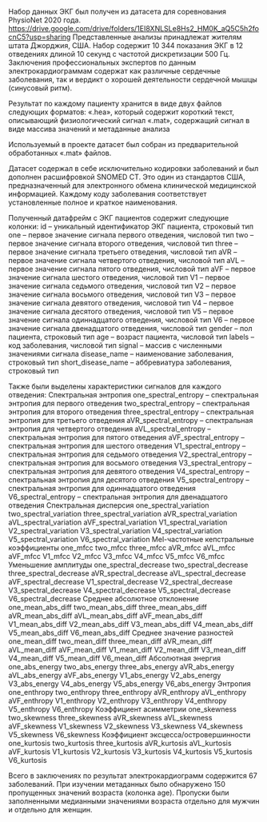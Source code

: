 Набор данных ЭКГ был получен из датасета для соревнования PhysioNet 2020 года. 
https://drive.google.com/drive/folders/1EI8XNLSLe8Hs2_HM0K_aQ5C5h2focnC5?usp=sharing
Представленные анализы принадлежат жителям штата Джорджия, США. 
Набор содержит 10 344 показания ЭКГ в 12 отведениях длиной 10 секунд с частотой дискретизации 500 Гц. 
Заключения профессиональных экспертов по данным электрокардиограммам содержат как различные сердечные заболевания, так и вердикт о хорошей деятельности сердечной мышцы (синусовый ритм). 

Результат по каждому пациенту хранится в виде двух файлов следующих форматов:
«.hea», который содержит короткий текст, описывающий физиологический сигнал
«.mat», содержащий сигнал в виде массива значений и метаданные анализа

Используемый в проекте датасет был собран из предварительной обработанных «.mat» файлов.

Датасет содержал в себе исключительно кодировки заболеваний и был дополнен расшифровкой SNOMED CT. Это один из стандартов США, предназначенный для электронного обмена клинической медицинской информацией. Каждому коду заболевания соответствует установленные полное и краткое наименования.

Полученный датафрейм с ЭКГ пациентов содержит следующие колонки:
id – уникальный идентификатор ЭКГ пациента, строковый тип
one – первое значение сигнала первого отведения, числовой тип
two – первое значение сигнала второго отведения, числовой тип
three – первое значение сигнала третьего отведения, числовой тип
aVR – первое значение сигнала четвертого отведения, числовой тип
aVL – первое значение сигнала пятого отведения, числовой тип
aVF – первое значение сигнала шестого отведения, числовой тип
V1 – первое значение сигнала седьмого отведения, числовой тип
V2 – первое значение сигнала восьмого отведения, числовой тип
V3 – первое значение сигнала девятого отведения, числовой тип
V4 – первое значение сигнала десятого отведения, числовой тип
V5 – первое значение сигнала одиннадцатого отведения, числовой тип
V6 – первое значение сигнала двенадцатого отведения, числовой тип
gender – пол пациента, строковый тип
age – возраст пациента, числовой тип
labels – код заболевания, числовой тип
signal – массив с численными значениями сигнала
disease_name – наименование заболевания, строковый тип
short_disease_name – аббревиатура заболевания, строковый тип

Также были выделены характеристики сигналов для каждого отведения:
Спектральная энтропия
one_spectral_entropy – спектральная энтропия для первого отведения
two_spectral_entropy – спектральная энтропия для второго отведения
three_spectral_entropy – спектральная энтропия для третьего отведения
aVR_spectral_entropy – спектральная энтропия для четвертого отведения
aVL_spectral_entropy – спектральная энтропия для пятого отведения
aVF_spectral_entropy – спектральная энтропия для шестого отведения
V1_spectral_entropy – спектральная энтропия для седьмого отведения
V2_spectral_entropy – спектральная энтропия для восьмого отведения
V3_spectral_entropy – спектральная энтропия для девятого отведения
V4_spectral_entropy – спектральная энтропия для десятого отведения
V5_spectral_entropy – спектральная энтропия для одиннадцатого отведения
V6_spectral_entropy – спектральная энтропия для двенадцатого отведения
Спектральная дисперсия
one_spectral_variation
two_spectral_variation
three_spectral_variation
aVR_spectral_variation
aVL_spectral_variation
aVF_spectral_variation
V1_spectral_variation
V2_spectral_variation
V3_spectral_variation
V4_spectral_variation
V5_spectral_variation
V6_spectral_variation
Mel-частотные кепстральные коэффициенты
one_mfcc
two_mfcc
three_mfcc
aVR_mfcc
aVL_mfcc
aVF_mfcc
V1_mfcc
V2_mfcc
V3_mfcc
V4_mfcc
V5_mfcc
V6_mfcc
Уменьшение амплитуды
one_spectral_decrease
two_spectral_decrease
three_spectral_decrease
aVR_spectral_decrease
aVL_spectral_decrease
aVF_spectral_decrease
V1_spectral_decrease
V2_spectral_decrease
V3_spectral_decrease
V4_spectral_decrease
V5_spectral_decrease
V6_spectral_decrease
Среднее абсолютное отклонение
one_mean_abs_diff
two_mean_abs_diff
three_mean_abs_diff
aVR_mean_abs_diff
aVL_mean_abs_diff
aVF_mean_abs_diff
V1_mean_abs_diff
V2_mean_abs_diff
V3_mean_abs_diff
V4_mean_abs_diff
V5_mean_abs_diff
V6_mean_abs_diff
Среднее значение разностей 
one_mean_diff
two_mean_diff
three_mean_diff
aVR_mean_diff
aVL_mean_diff
aVF_mean_diff
V1_mean_diff
V2_mean_diff
V3_mean_diff
V4_mean_diff
V5_mean_diff
V6_mean_diff
Абсолютная энергия
one_abs_energy
two_abs_energy
three_abs_energy
aVR_abs_energy
aVL_abs_energy
aVF_abs_energy
V1_abs_energy
V2_abs_energy
V3_abs_energy
V4_abs_energy
V5_abs_energy
V6_abs_energy
Энтропия
one_enthropy
two_enthropy
three_enthropy
aVR_enthropy
aVL_enthropy
aVF_enthropy
V1_enthropy
V2_enthropy
V3_enthropy
V4_enthropy
V5_enthropy
V6_enthropy
Коэффициент асимметрии
one_skewness
two_skewness
three_skewness
aVR_skewness
aVL_skewness
aVF_skewness
V1_skewness
V2_skewness
V3_skewness
V4_skewness
V5_skewness
V6_skewness
 Коэффициент эксцесса/островершинности
one_kurtosis
two_kurtosis
three_kurtosis
aVR_kurtosis
aVL_kurtosis
aVF_kurtosis
V1_kurtosis
V2_kurtosis
V3_kurtosis
V4_kurtosis
V5_kurtosis
V6_kurtosis


Всего в заключениях по результат электрокардиограмм содержится 67 заболеваний.
При изучении метаданных было обнаружено 150 пропущенных значений возраста (колонка age). Пропуски были заполненными медианными значениями возраста отдельно для мужчин и отдельно для женщин.
